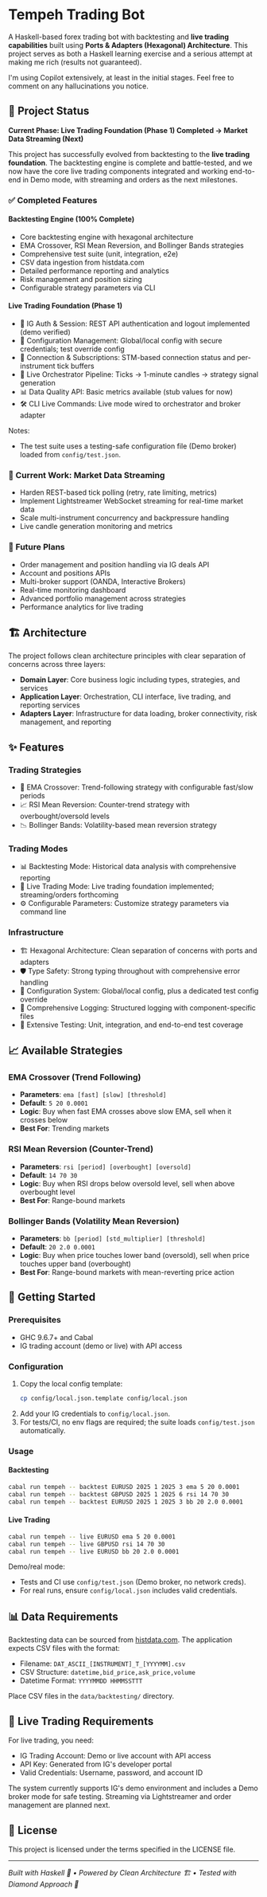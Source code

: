 # Tempeh Trading Bot

A Haskell-based forex trading bot with backtesting and **live trading capabilities** built using **Ports & Adapters (Hexagonal) Architecture**. This project serves as both a Haskell learning exercise and a serious attempt at making me rich (results not guaranteed).

I'm using Copilot extensively, at least in the initial stages. Feel free to comment on any hallucinations you notice.

## 🚧 Project Status

**Current Phase: Live Trading Foundation (Phase 1) Completed → Market Data Streaming (Next)**

This project has successfully evolved from backtesting to the **live trading foundation**. The backtesting engine is complete and battle-tested, and we now have the core live trading components integrated and working end-to-end in Demo mode, with streaming and orders as the next milestones.

### ✅ Completed Features

#### Backtesting Engine (100% Complete)
- Core backtesting engine with hexagonal architecture
- EMA Crossover, RSI Mean Reversion, and Bollinger Bands strategies
- Comprehensive test suite (unit, integration, e2e)
- CSV data ingestion from histdata.com
- Detailed performance reporting and analytics
- Risk management and position sizing
- Configurable strategy parameters via CLI

#### Live Trading Foundation (Phase 1)
- 🔐 IG Auth & Session: REST API authentication and logout implemented (demo verified)
- 🔧 Configuration Management: Global/local config with secure credentials; test override config
- 📡 Connection & Subscriptions: STM-based connection status and per-instrument tick buffers
- 🧬 Live Orchestrator Pipeline: Ticks → 1-minute candles → strategy signal generation
- 📊 Data Quality API: Basic metrics available (stub values for now)
- 🛠️ CLI Live Commands: Live mode wired to orchestrator and broker adapter

Notes:
- The test suite uses a testing-safe configuration file (Demo broker) loaded from `config/test.json`.

### 🔄 Current Work: Market Data Streaming
- Harden REST-based tick polling (retry, rate limiting, metrics)
- Implement Lightstreamer WebSocket streaming for real-time market data
- Scale multi-instrument concurrency and backpressure handling
- Live candle generation monitoring and metrics

### 🎯 Future Plans
- Order management and position handling via IG deals API
- Account and positions APIs
- Multi-broker support (OANDA, Interactive Brokers)
- Real-time monitoring dashboard
- Advanced portfolio management across strategies
- Performance analytics for live trading

## 🏗️ Architecture

The project follows clean architecture principles with clear separation of concerns across three layers:

- **Domain Layer**: Core business logic including types, strategies, and services
- **Application Layer**: Orchestration, CLI interface, live trading, and reporting services  
- **Adapters Layer**: Infrastructure for data loading, broker connectivity, risk management, and reporting

## ✨ Features

### Trading Strategies
- 🔄 EMA Crossover: Trend-following strategy with configurable fast/slow periods
- 📈 RSI Mean Reversion: Counter-trend strategy with overbought/oversold levels
- 📉 Bollinger Bands: Volatility-based mean reversion strategy

### Trading Modes
- 📊 Backtesting Mode: Historical data analysis with comprehensive reporting
- 🔴 Live Trading Mode: Live trading foundation implemented; streaming/orders forthcoming
- ⚙️ Configurable Parameters: Customize strategy parameters via command line

### Infrastructure
- 🏗️ Hexagonal Architecture: Clean separation of concerns with ports and adapters
- 🛡️ Type Safety: Strong typing throughout with comprehensive error handling
- 🔧 Configuration System: Global/local config, plus a dedicated test config override
- 📝 Comprehensive Logging: Structured logging with component-specific files
- 🧪 Extensive Testing: Unit, integration, and end-to-end test coverage

## 📈 Available Strategies

### EMA Crossover (Trend Following)
- **Parameters**: `ema [fast] [slow] [threshold]`
- **Default**: `5 20 0.0001`
- **Logic**: Buy when fast EMA crosses above slow EMA, sell when it crosses below
- **Best For**: Trending markets

### RSI Mean Reversion (Counter-Trend)
- **Parameters**: `rsi [period] [overbought] [oversold]`
- **Default**: `14 70 30`  
- **Logic**: Buy when RSI drops below oversold level, sell when above overbought level
- **Best For**: Range-bound markets

### Bollinger Bands (Volatility Mean Reversion)
- **Parameters**: `bb [period] [std_multiplier] [threshold]`
- **Default**: `20 2.0 0.0001`
- **Logic**: Buy when price touches lower band (oversold), sell when price touches upper band (overbought)
- **Best For**: Range-bound markets with mean-reverting price action

## 🚀 Getting Started

### Prerequisites
- GHC 9.6.7+ and Cabal
- IG trading account (demo or live) with API access

### Configuration
1. Copy the local config template:
   ```bash
   cp config/local.json.template config/local.json
   ```
2. Add your IG credentials to `config/local.json`.
3. For tests/CI, no env flags are required; the suite loads `config/test.json` automatically.

### Usage

#### Backtesting
```bash
cabal run tempeh -- backtest EURUSD 2025 1 2025 3 ema 5 20 0.0001
cabal run tempeh -- backtest GBPUSD 2025 1 2025 6 rsi 14 70 30
cabal run tempeh -- backtest EURUSD 2025 1 2025 3 bb 20 2.0 0.0001
```

#### Live Trading
```bash
cabal run tempeh -- live EURUSD ema 5 20 0.0001
cabal run tempeh -- live GBPUSD rsi 14 70 30
cabal run tempeh -- live EURUSD bb 20 2.0 0.0001
```

Demo/real mode:
- Tests and CI use `config/test.json` (Demo broker, no network creds).
- For real runs, ensure `config/local.json` includes valid credentials.

## 📊 Data Requirements

Backtesting data can be sourced from [histdata.com](https://www.histdata.com/). The application expects CSV files with the format:

- Filename: `DAT_ASCII_[INSTRUMENT]_T_[YYYYMM].csv`
- CSV Structure: `datetime,bid_price,ask_price,volume`
- Datetime Format: `YYYYMMDD HHMMSSTTT`

Place CSV files in the `data/backtesting/` directory.

## 🔗 Live Trading Requirements

For live trading, you need:
- IG Trading Account: Demo or live account with API access
- API Key: Generated from IG's developer portal
- Valid Credentials: Username, password, and account ID

The system currently supports IG's demo environment and includes a Demo broker mode for safe testing. Streaming via Lightstreamer and order management are planned next.

## 📄 License

This project is licensed under the terms specified in the LICENSE file.

---

*Built with Haskell 🎯 • Powered by Clean Architecture 🏗️ • Tested with Diamond Approach 💎*
